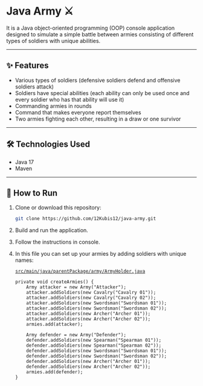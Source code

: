# Java Army ⚔️

It is a Java object-oriented programming (OOP) console application designed to simulate a simple battle between armies consisting of different types of soldiers with unique abilities.

---

## ✨ Features

- Various types of soldiers (defensive soldiers defend and offensive soldiers attack)
- Soldiers have special abilities (each ability can only be used once and every soldier who has that ability will use it)
- Commanding armies in rounds
- Command that makes everyone report themselves
- Two armies fighting each other, resulting in a draw or one survivor

---

## 🛠️ Technologies Used

- Java 17
- Maven

---

## 🚀 How to Run

1. Clone or download this repository:
   ```bash
   git clone https://github.com/12Kubis12/java-army.git

2. Build and run the application.

3. Follow the instructions in console.

4. In this file you can set up your armies by adding soldiers with unique names:

   [`src/main/java/parentPackage/army/ArmyHolder.java`](https://github.com/12Kubis12/java-army/blob/main/src/main/java/parentPackage/army/ArmyHolder.java)

    ```
    private void createArmies() {
        Army attacker = new Army("Attacker");
        attacker.addSoldiers(new Cavalry("Cavalry 01"));
        attacker.addSoldiers(new Cavalry("Cavalry 02"));
        attacker.addSoldiers(new Swordsman("Swordsman 01"));
        attacker.addSoldiers(new Swordsman("Swordsman 02"));
        attacker.addSoldiers(new Archer("Archer 01"));
        attacker.addSoldiers(new Archer("Archer 02"));
        armies.add(attacker);

        Army defender = new Army("Defender");
        defender.addSoldiers(new Spearman("Spearman 01"));
        defender.addSoldiers(new Spearman("Spearman 02"));
        defender.addSoldiers(new Swordsman("Swordsman 01"));
        defender.addSoldiers(new Swordsman("Swordsman 02"));
        defender.addSoldiers(new Archer("Archer 01"));
        defender.addSoldiers(new Archer("Archer 02"));
        armies.add(defender);
    }
    ```
